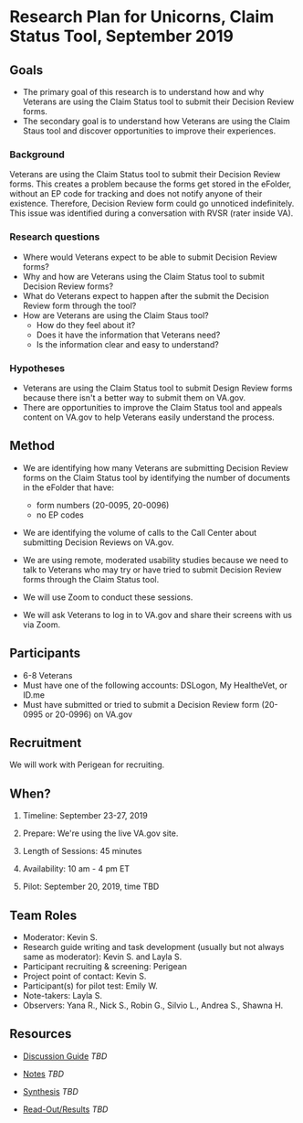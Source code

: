 # Research Plan for Unicorns, Claim Status Tool, September 2019

## Goals
- The primary goal of this research is to understand how and why Veterans are using the Claim Status tool to submit their Decision Review forms. 
- The secondary goal is to understand how Veterans are using the Claim Staus tool and discover opportunities to improve their experiences.

### Background
Veterans are using the Claim Status tool to submit their Decision Review forms. This creates a problem because the forms get stored in the eFolder, without an EP code for tracking and does not notify anyone of their existence. Therefore, Decision Review form could go unnoticed indefinitely. This issue was identified during a conversation with RVSR (rater inside VA).

### Research questions
- Where would Veterans expect to be able to submit Decision Review forms?
- Why and how are Veterans using the Claim Status tool to submit Decision Review forms?
- What do Veterans expect to happen after the submit the Decision Review form through the tool?
- How are Veterans are using the Claim Staus tool? 
  - How do they feel about it? 
  - Does it have the information that Veterans need?
  - Is the information clear and easy to understand?

### Hypotheses
- Veterans are using the Claim Status tool to submit Design Review forms because there isn't a better way to submit them on VA.gov.
- There are opportunities to improve the Claim Status tool and appeals content on VA.gov to help Veterans easily understand the process. 

## Method
- We are identifying how many Veterans are submitting Decision Review forms on the Claim Status tool by identifying the number of documents in the eFolder that have:
  - form numbers (20-0095, 20-0096)
  - no EP codes

- We are identifying the volume of calls to the Call Center about submitting Decision Reviews on VA.gov.

- We are using remote, moderated usability studies because we need to talk to Veterans who may try or have tried to submit Decision Review forms through the Claim Status tool. 

- We will use Zoom to conduct these sessions.
  
- We will ask Veterans to log in to VA.gov and share their screens with us via Zoom. 


## Participants
- 6-8 Veterans
- Must have one of the following accounts: DSLogon, My HealtheVet, or ID.me
- Must have submitted or tried to submit a Decision Review form (20-0995 or 20-0996) on VA.gov

## Recruitment
We will work with Perigean for recruiting. 

## When? 
1.	Timeline: September 23-27, 2019

2.	Prepare: We're using the live VA.gov site. 

3. Length of Sessions: 45 minutes

4.	Availability: 10 am - 4 pm ET

5.	Pilot: September 20, 2019, time TBD

## Team Roles 
- Moderator: Kevin S. 
- Research guide writing and task development (usually but not always same as moderator): Kevin S. and Layla S. 
- Participant recruiting & screening: Perigean
- Project point of contact: Kevin S. 
- Participant(s) for pilot test: Emily W.
- Note-takers: Layla S. 
- Observers: Yana R., Nick S., Robin G., Silvio L., Andrea S., Shawna H.

## Resources

- [Discussion Guide](./conversation-guide.md) *TBD*

- [Notes]() *TBD*

- [Synthesis]() *TBD*

- [Read-Out/Results]() *TBD*
